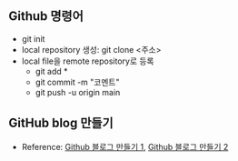 ## Github 명령어
- git init
- local repository 생성: git clone <주소>
- local file을 remote repository로 등록
   - git add *
   - git commit -m "코멘트"
   - git push -u origin main
   
## GitHub blog 만들기
- Reference: [Github 블로그 만들기 1](https://supermemi.tistory.com/144), [Github 블로그 만들기 2](https://supermemi.tistory.com/145)
